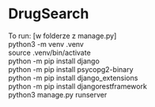 # DrugSearch

To run: [w folderze z manage.py] <br/>
python3 -m venv .venv <br/>
source .venv/bin/activate <br/>
python -m pip install django <br/>
python -m pip install psycopg2-binary <br/>
python -m pip install django_extensions <br/>
python -m pip install djangorestframework <br/>
python3 manage.py runserver <br/>


